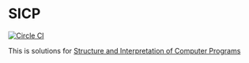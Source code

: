 # SICP
[![Circle CI](https://circleci.com/gh/Nitive/sicp.svg?style=svg)](https://circleci.com/gh/Nitive/sicp)

This is solutions for [Structure and Interpretation of Computer Programs](https://github.com/sarabander/sicp-pdf)
